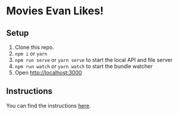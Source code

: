 # Movies Evan Likes!

## Setup

1. Clone this repo.
2. `npm i` or `yarn`
3. `npm run serve` or `yarn serve` to start the local API and file server
3. `npm run watch` or `yarn watch` to start the bundle watcher
4. Open [http://localhost:3000](http://localhost:3000)

## Instructions

You can find the instructions [here](https://github.com/kofile/ko-take-homes/blob/master/front-end/movies-evan-likes/docs/INSTRUCTIONS.md).
